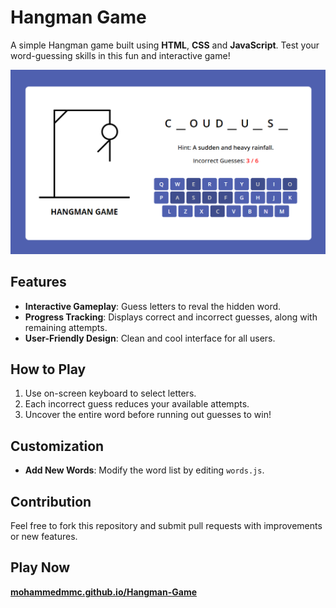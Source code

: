 ﻿# Hangman Game

A simple Hangman game built using **HTML**, **CSS** and **JavaScript**.
Test your word-guessing skills in this fun and interactive game!

![Hangman Game Preview](https://github.com/MohammedMMC/Hangman-Game/blob/main/preview.png?raw=true)

## Features

- **Interactive Gameplay**: Guess letters to reval the hidden word.
- **Progress Tracking**: Displays correct and incorrect guesses, along with remaining attempts.
- **User-Friendly Design**: Clean and cool interface for all users.

## How to Play

1. Use on-screen keyboard to select letters.
2. Each incorrect guess reduces your available attempts.
3. Uncover the entire word before running out guesses to win!

## Customization

- **Add New Words**: Modify the word list by editing `words.js`.

## Contribution

Feel free to fork this repository and submit pull requests with improvements or new features.

## Play Now

[**mohammedmmc.github.io/Hangman-Game**](https://mohammedmmc.github.io/Hangman-Game)

